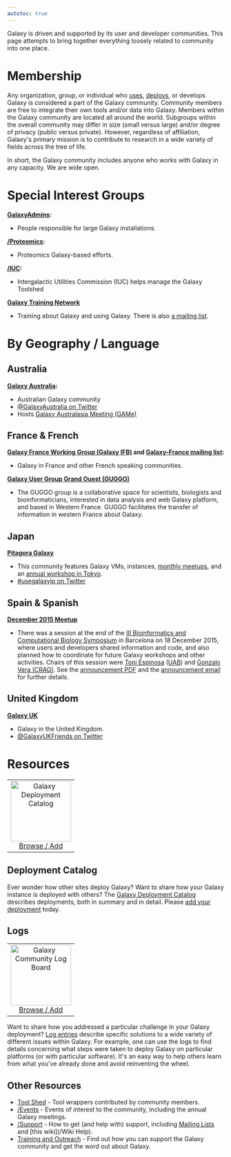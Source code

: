 ```yaml
---
autotoc: true
---
```

Galaxy is driven and supported by its user and developer communities.  This page attempts to bring together everything loosely related to community into one place.

<div class='right'></div>

# Membership

Any organization, group, or individual who [uses](/Learn), [deploys](/Admin), or develops Galaxy is considered a part of the Galaxy community.  Community members are free to integrate their own tools and/or data into Galaxy.  Members within the Galaxy community are located all around the world.  Subgroups within the overall community may differ in size (small versus large) and/or degree of privacy (public versus private).  However, regardless of affiliation, Galaxy's primary mission is to contribute to research in a wide variety of fields across the tree of life.    

In short, the Galaxy community includes anyone who works with Galaxy in any capacity.  We are wide open.

# Special Interest Groups

 **[GalaxyAdmins](/Community/GalaxyAdmins):**
* People responsible for large Galaxy installations. 

 **[/Proteomics](/Proteomics):**
* Proteomics Galaxy-based efforts.

 **[/IUC](/IUC):**
* Intergalactic Utilities Commission (IUC) helps manage the Galaxy Toolshed

 **[Galaxy Training Network](/Teach/GTN)**
* Training about Galaxy and using Galaxy.  There is also [a mailing list](http://galaxy-training-mailing-list-archive.35427.n7.nabble.com/).

# By Geography / Language

## Australia

 **[Galaxy Australia](https://www.embl-abr.org.au/galaxyaustralia/):**
* Australian Galaxy community
* [@GalaxyAustralia on Twitter](http://twitter.com/galaxyaustralia)
* Hosts [Galaxy Australasia Meeting (GAMe)](https://www.embl-abr.org.au/game2017/)

## France & French

 **[Galaxy France Working Group (Galaxy IFB)](http://www.france-bioinformatique.fr/fr/groupes-de-travail/galaxy) and [Galaxy-France mailing list](http://france.list.galaxyproject.org/):**
* Galaxy in France and other French speaking communities.

 **[Galaxy User Group Grand Ouest (GUGGO)](https://www.e-biogenouest.org/groups/guggo/)**
* The GUGGO group is a collaborative space for scientists, biologists and bioinformaticians, interested in data analysis and web Galaxy platform, and based in Western France.  GUGGO facilitates the transfer of information in western France about Galaxy.

## Japan

 **[Pitagora Galaxy](http://www.pitagora-galaxy.org/)**
* This community features Galaxy VMs, instances, [monthly meetups](http://wiki.pitagora-galaxy.org/wiki/index.php/Events#Meetup_2), and an [annual workshop in Tokyo](http://wiki.pitagora-galaxy.org/wiki/index.php/Galaxy_Workshop_Tokyo_2016).
* [#usegalaxyjp on Twitter](https://twitter.com/hashtag/usegalaxyjp)

## Spain & Spanish

 **[December 2015 Meetup](http://scb.iec.cat/wp-content/uploads/2015/11/jdB2015_anunci_.pdf)**
* There was a session at the end of the [III Bioinformatics and Computational Biology Symposium](http://scb.iec.cat/wp-content/uploads/2015/11/jdB2015_anunci_.pdf) in Barcelona on 18 December 2015, where users and developers shared information and code, and also planned how to coordinate for future Galaxy workshops and other activities. Chairs of this session were [Toni Espinosa](http://grupsderecerca.uab.cat/hpca4se/en/content/antonio-espinosa-morales) ([UAB](http://www.uab.cat/)) and [Gonzalo Vera (CRAG)](http://www.cragenomica.es/staff/detail/gonzalo-vera). See the [announcement PDF](http://scb.iec.cat/wp-content/uploads/2015/11/jdB2015_anunci_.pdf) and the [announcement email](http://bit.ly/1Xsad8D) for further details.

## United Kingdom

 **[Galaxy UK](http://galaxy-community.org.uk/)**
* Galaxy in the United Kingdom.
* [@GalaxyUKFriends on Twitter](http://twitter.com/galaxyukfriends)

# Resources

<div class='right'>
<table>
  <tr>
    <td style=" text-align: center;"> <a href='/Community/Deployments'><img src='/Images/Logos/GalaxyDeploymentCatalog200.png' alt='Galaxy Deployment Catalog' width="140" /></a><br /><a href='/Community/Deployments'>Browse / Add</a></td>
  </tr>
</table>

</div>

## Deployment Catalog

Ever wonder how other sites deploy Galaxy?  Want to share how your Galaxy instance is deployed with others?  The [Galaxy Deployment Catalog](/Community/Deployments) describes deployments, both in summary and in detail.  Please [add your deployment](/Community/Deployments) today.


## Logs

<div class='right'>
<table>
  <tr>
    <td style=" text-align: center;"> <a href='/Community/Logs'><img src='/Images/Logos/LogBoardWText200.png' alt='Galaxy Community Log Board' width="140" /></a><br /><a href='/Community/Logs'>Browse / Add</a> </td>
  </tr>
</table>

</div>

Want to share how you addressed a particular challenge in your Galaxy deployment?  [Log entries](/Community/Logs) describe specific solutions to a wide variety of different issues within Galaxy. For example, one can use the logs to find details concerning what steps were taken to deploy Galaxy on particular platforms (or with particular software). It's an easy way to help others learn from what you've already done and avoid reinventing the wheel.


## Other Resources

* [Tool Shed](/ToolShed) - Tool wrappers contributed by community members.
* [/Events](/Events) - Events of interest to the community, including the annual Galaxy meetings.
* [/Support](/Support) - How to get (and help with) support, including [Mailing Lists](/MailingLists) and [this wiki](/Wiki Help).
* [Training and Outreach](/Outreach) - Find out how you can support the Galaxy community and get the word out about Galaxy.
